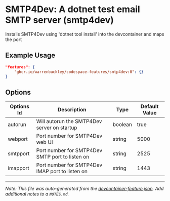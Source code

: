 
# SMTP4Dev: A dotnet test email SMTP server (smtp4dev)

Installs SMTP4Dev using 'dotnet tool install' into the devcontainer and maps the port

## Example Usage

```json
"features": {
    "ghcr.io/warrenbuckley/codespace-features/smtp4dev:0": {}
}
```

## Options

| Options Id | Description | Type | Default Value |
|-----|-----|-----|-----|
| autorun | Will autorun the SMTP4Dev server on startup | boolean | true |
| webport | Port number for SMTP4Dev web UI | string | 5000 |
| smtpport | Port number for SMTP4Dev SMTP port to listen on | string | 2525 |
| imapport | Port number for SMTP4Dev IMAP port to listen on | string | 1443 |



---

_Note: This file was auto-generated from the [devcontainer-feature.json](https://github.com/warrenbuckley/codespace-features/blob/main/src/smtp4dev/devcontainer-feature.json).  Add additional notes to a `NOTES.md`._
